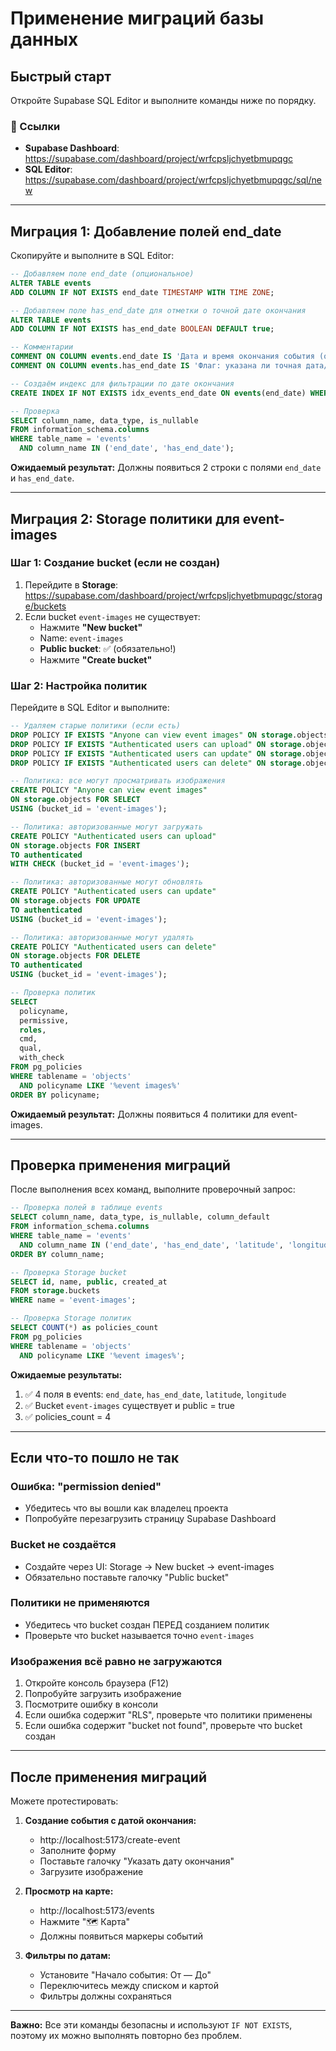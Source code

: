# Применение миграций базы данных

## Быстрый старт

Откройте Supabase SQL Editor и выполните команды ниже по порядку.

### 🔗 Ссылки

- **Supabase Dashboard**: https://supabase.com/dashboard/project/wrfcpsljchyetbmupqgc
- **SQL Editor**: https://supabase.com/dashboard/project/wrfcpsljchyetbmupqgc/sql/new

---

## Миграция 1: Добавление полей end_date

Скопируйте и выполните в SQL Editor:

```sql
-- Добавляем поле end_date (опциональное)
ALTER TABLE events
ADD COLUMN IF NOT EXISTS end_date TIMESTAMP WITH TIME ZONE;

-- Добавляем поле has_end_date для отметки о точной дате окончания
ALTER TABLE events
ADD COLUMN IF NOT EXISTS has_end_date BOOLEAN DEFAULT true;

-- Комментарии
COMMENT ON COLUMN events.end_date IS 'Дата и время окончания события (опционально)';
COMMENT ON COLUMN events.has_end_date IS 'Флаг: указана ли точная дата/время окончания';

-- Создаём индекс для фильтрации по дате окончания
CREATE INDEX IF NOT EXISTS idx_events_end_date ON events(end_date) WHERE end_date IS NOT NULL;

-- Проверка
SELECT column_name, data_type, is_nullable
FROM information_schema.columns
WHERE table_name = 'events'
  AND column_name IN ('end_date', 'has_end_date');
```

**Ожидаемый результат:** Должны появиться 2 строки с полями `end_date` и `has_end_date`.

---

## Миграция 2: Storage политики для event-images

### Шаг 1: Создание bucket (если не создан)

1. Перейдите в **Storage**: https://supabase.com/dashboard/project/wrfcpsljchyetbmupqgc/storage/buckets
2. Если bucket `event-images` не существует:
   - Нажмите **"New bucket"**
   - Name: `event-images`
   - **Public bucket**: ✅ (обязательно!)
   - Нажмите **"Create bucket"**

### Шаг 2: Настройка политик

Перейдите в SQL Editor и выполните:

```sql
-- Удаляем старые политики (если есть)
DROP POLICY IF EXISTS "Anyone can view event images" ON storage.objects;
DROP POLICY IF EXISTS "Authenticated users can upload" ON storage.objects;
DROP POLICY IF EXISTS "Authenticated users can update" ON storage.objects;
DROP POLICY IF EXISTS "Authenticated users can delete" ON storage.objects;

-- Политика: все могут просматривать изображения
CREATE POLICY "Anyone can view event images"
ON storage.objects FOR SELECT
USING (bucket_id = 'event-images');

-- Политика: авторизованные могут загружать
CREATE POLICY "Authenticated users can upload"
ON storage.objects FOR INSERT
TO authenticated
WITH CHECK (bucket_id = 'event-images');

-- Политика: авторизованные могут обновлять
CREATE POLICY "Authenticated users can update"
ON storage.objects FOR UPDATE
TO authenticated
USING (bucket_id = 'event-images');

-- Политика: авторизованные могут удалять
CREATE POLICY "Authenticated users can delete"
ON storage.objects FOR DELETE
TO authenticated
USING (bucket_id = 'event-images');

-- Проверка политик
SELECT
  policyname,
  permissive,
  roles,
  cmd,
  qual,
  with_check
FROM pg_policies
WHERE tablename = 'objects'
  AND policyname LIKE '%event images%'
ORDER BY policyname;
```

**Ожидаемый результат:** Должны появиться 4 политики для event-images.

---

## Проверка применения миграций

После выполнения всех команд, выполните проверочный запрос:

```sql
-- Проверка полей в таблице events
SELECT column_name, data_type, is_nullable, column_default
FROM information_schema.columns
WHERE table_name = 'events'
  AND column_name IN ('end_date', 'has_end_date', 'latitude', 'longitude')
ORDER BY column_name;

-- Проверка Storage bucket
SELECT id, name, public, created_at
FROM storage.buckets
WHERE name = 'event-images';

-- Проверка Storage политик
SELECT COUNT(*) as policies_count
FROM pg_policies
WHERE tablename = 'objects'
  AND policyname LIKE '%event images%';
```

**Ожидаемые результаты:**
1. ✅ 4 поля в events: `end_date`, `has_end_date`, `latitude`, `longitude`
2. ✅ Bucket `event-images` существует и public = true
3. ✅ policies_count = 4

---

## Если что-то пошло не так

### Ошибка: "permission denied"
- Убедитесь что вы вошли как владелец проекта
- Попробуйте перезагрузить страницу Supabase Dashboard

### Bucket не создаётся
- Создайте через UI: Storage → New bucket → event-images
- Обязательно поставьте галочку "Public bucket"

### Политики не применяются
- Убедитесь что bucket создан ПЕРЕД созданием политик
- Проверьте что bucket называется точно `event-images`

### Изображения всё равно не загружаются
1. Откройте консоль браузера (F12)
2. Попробуйте загрузить изображение
3. Посмотрите ошибку в консоли
4. Если ошибка содержит "RLS", проверьте что политики применены
5. Если ошибка содержит "bucket not found", проверьте что bucket создан

---

## После применения миграций

Можете протестировать:

1. **Создание события с датой окончания:**
   - http://localhost:5173/create-event
   - Заполните форму
   - Поставьте галочку "Указать дату окончания"
   - Загрузите изображение

2. **Просмотр на карте:**
   - http://localhost:5173/events
   - Нажмите "🗺️ Карта"
   - Должны появиться маркеры событий

3. **Фильтры по датам:**
   - Установите "Начало события: От — До"
   - Переключитесь между списком и картой
   - Фильтры должны сохраняться

---

**Важно:** Все эти команды безопасны и используют `IF NOT EXISTS`, поэтому их можно выполнять повторно без проблем.
